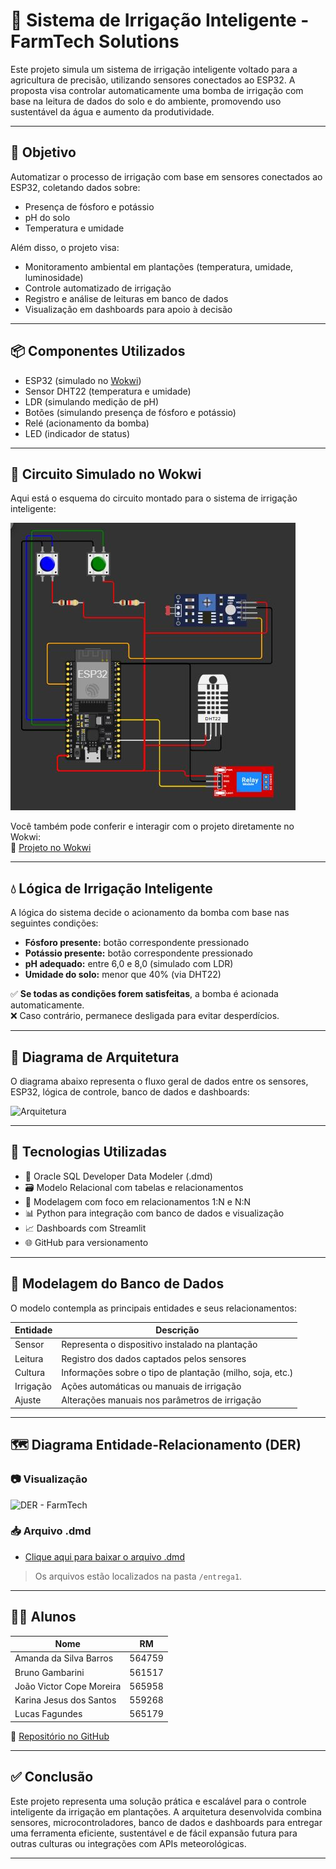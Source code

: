 # 🌱 Sistema de Irrigação Inteligente - FarmTech Solutions

Este projeto simula um sistema de irrigação inteligente voltado para a agricultura de precisão, utilizando sensores conectados ao ESP32. A proposta visa controlar automaticamente uma bomba de irrigação com base na leitura de dados do solo e do ambiente, promovendo uso sustentável da água e aumento da produtividade.

---

## 🎯 Objetivo

Automatizar o processo de irrigação com base em sensores conectados ao ESP32, coletando dados sobre:

- Presença de fósforo e potássio
- pH do solo
- Temperatura e umidade

Além disso, o projeto visa:

- Monitoramento ambiental em plantações (temperatura, umidade, luminosidade)
- Controle automatizado de irrigação
- Registro e análise de leituras em banco de dados
- Visualização em dashboards para apoio à decisão

---

## 📦 Componentes Utilizados

- ESP32 (simulado no [Wokwi](https://wokwi.com))
- Sensor DHT22 (temperatura e umidade)
- LDR (simulando medição de pH)
- Botões (simulando presença de fósforo e potássio)
- Relé (acionamento da bomba)
- LED (indicador de status)

---
## 🔌 Circuito Simulado no Wokwi

Aqui está o esquema do circuito montado para o sistema de irrigação inteligente:

![Circuito FarmTech](https://github.com/Amand95/Cap-1---Construindo-uma-m-quina-agr-cola/blob/00773315a4dee11d500ba720c948282f59e82804/circuito_farmtech.png)

Você também pode conferir e interagir com o projeto diretamente no Wokwi:  
🔗 [Projeto no Wokwi](https://wokwi.com/projects/431474252943221761)

---

## 💧 Lógica de Irrigação Inteligente

A lógica do sistema decide o acionamento da bomba com base nas seguintes condições:

- **Fósforo presente:** botão correspondente pressionado
- **Potássio presente:** botão correspondente pressionado
- **pH adequado:** entre 6,0 e 8,0 (simulado com LDR)
- **Umidade do solo:** menor que 40% (via DHT22)

✅ **Se todas as condições forem satisfeitas**, a bomba é acionada automaticamente.  
❌ Caso contrário, permanece desligada para evitar desperdícios.

---

## 🧠 Diagrama de Arquitetura

O diagrama abaixo representa o fluxo geral de dados entre os sensores, ESP32, lógica de controle, banco de dados e dashboards:

![Arquitetura](docs/arquitetura.png)

---

## 🧰 Tecnologias Utilizadas

- 💾 Oracle SQL Developer Data Modeler (.dmd)
- 🗃️ Modelo Relacional com tabelas e relacionamentos
- 🧮 Modelagem com foco em relacionamentos 1:N e N:N
- 📊 Python para integração com banco de dados e visualização
- 📈 Dashboards com Streamlit
- 🌐 GitHub para versionamento

---

## 🧩 Modelagem do Banco de Dados

O modelo contempla as principais entidades e seus relacionamentos:

| Entidade   | Descrição                                                                 |
|------------|---------------------------------------------------------------------------|
| Sensor     | Representa o dispositivo instalado na plantação                          |
| Leitura    | Registro dos dados captados pelos sensores                               |
| Cultura    | Informações sobre o tipo de plantação (milho, soja, etc.)                |
| Irrigação  | Ações automáticas ou manuais de irrigação                                |
| Ajuste     | Alterações manuais nos parâmetros de irrigação                           |

---

## 🗺️ Diagrama Entidade-Relacionamento (DER)

### 📷 Visualização
![DER - FarmTech](./entrega1/diagrama_der.png)

### 📥 Arquivo .dmd
- [Clique aqui para baixar o arquivo .dmd](./entrega1/modelo_farmtech.dmd)

> Os arquivos estão localizados na pasta `/entrega1`.

---

## 👨‍🏫 Alunos

| Nome                          | RM      |
|-------------------------------|---------|
| Amanda da Silva Barros        | 564759  |
| Bruno Gambarini               | 561517  |
| João Victor Cope Moreira      | 565958  |
| Karina Jesus dos Santos       | 559268  |
| Lucas Fagundes                | 565179  |

🔗 [Repositório no GitHub](https://github.com/Amand95/Cap-1---Construindo-uma-m-quina-agr-cola)

---

## ✅ Conclusão

Este projeto representa uma solução prática e escalável para o controle inteligente da irrigação em plantações. A arquitetura desenvolvida combina sensores, microcontroladores, banco de dados e dashboards para entregar uma ferramenta eficiente, sustentável e de fácil expansão futura para outras culturas ou integrações com APIs meteorológicas.

---

